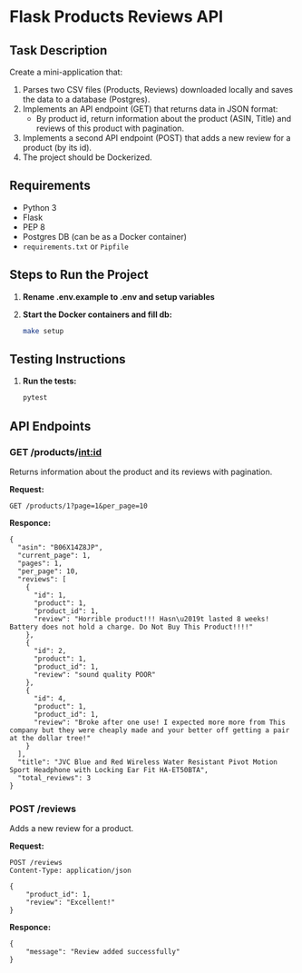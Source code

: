 # Flask Products Reviews API

## Task Description

Create a mini-application that:

1. Parses two CSV files (Products, Reviews) downloaded locally and saves the data to a database (Postgres).
2. Implements an API endpoint (GET) that returns data in JSON format:
   - By product id, return information about the product (ASIN, Title) and reviews of this product with pagination.
3. Implements a second API endpoint (POST) that adds a new review for a product (by its id).
4. The project should be Dockerized.

## Requirements

- Python 3
- Flask
- PEP 8
- Postgres DB (can be as a Docker container)
- `requirements.txt` or `Pipfile`


## Steps to Run the Project

1. **Rename .env.example to .env and setup variables**

2. **Start the Docker containers and fill db:**
   ```bash
   make setup

## Testing Instructions

1. **Run the tests:**
   ```bash
   pytest
   
## API Endpoints

### GET /products/<int:id>
Returns information about the product and its reviews with pagination.

**Request:**
```http
GET /products/1?page=1&per_page=10
```

**Responce:**
```http
{
  "asin": "B06X14Z8JP",
  "current_page": 1,
  "pages": 1,
  "per_page": 10,
  "reviews": [
    {
      "id": 1,
      "product": 1,
      "product_id": 1,
      "review": "Horrible product!!! Hasn\u2019t lasted 8 weeks! Battery does not hold a charge. Do Not Buy This Product!!!!"
    },
    {
      "id": 2,
      "product": 1,
      "product_id": 1,
      "review": "sound quality POOR"
    },
    {
      "id": 4,
      "product": 1,
      "product_id": 1,
      "review": "Broke after one use! I expected more more from This company but they were cheaply made and your better off getting a pair at the dollar tree!"
    }
  ],
  "title": "JVC Blue and Red Wireless Water Resistant Pivot Motion Sport Headphone with Locking Ear Fit HA-ET50BTA",
  "total_reviews": 3
}
```

### POST /reviews
Adds a new review for a product.

**Request:**
```http
POST /reviews
Content-Type: application/json

{
    "product_id": 1,
    "review": "Excellent!"
}

```

**Responce:**
```http
{
    "message": "Review added successfully"
}
```
